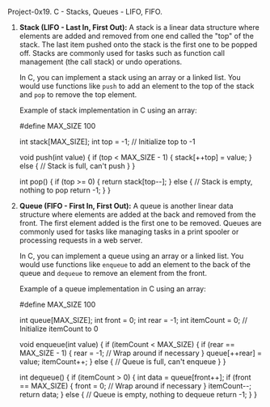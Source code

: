 Project-0x19. C - Stacks, Queues - LIFO, FIFO.

1. **Stack (LIFO - Last In, First Out):** A stack is a linear data structure where elements are added and removed from one end called the "top" of the stack. The last item pushed onto the stack is the first one to be popped off. Stacks are commonly used for tasks such as function call management (the call stack) or undo operations.

   In C, you can implement a stack using an array or a linked list. You would use functions like `push` to add an element to the top of the stack and `pop` to remove the top element.

   Example of stack implementation in C using an array:
   
   #define MAX_SIZE 100

   int stack[MAX_SIZE];
   int top = -1; // Initialize top to -1

   void push(int value) {
       if (top < MAX_SIZE - 1) {
           stack[++top] = value;
       } else {
           // Stack is full, can't push
       }
   }

   int pop() {
       if (top >= 0) {
           return stack[top--];
       } else {
           // Stack is empty, nothing to pop
           return -1;
       }
   }
   

2. **Queue (FIFO - First In, First Out):** A queue is another linear data structure where elements are added at the back and removed from the front. The first element added is the first one to be removed. Queues are commonly used for tasks like managing tasks in a print spooler or processing requests in a web server.

   In C, you can implement a queue using an array or a linked list. You would use functions like `enqueue` to add an element to the back of the queue and `dequeue` to remove an element from the front.

   Example of a queue implementation in C using an array:
   
   #define MAX_SIZE 100

   int queue[MAX_SIZE];
   int front = 0;
   int rear = -1;
   int itemCount = 0; // Initialize itemCount to 0

   void enqueue(int value) {
       if (itemCount < MAX_SIZE) {
           if (rear == MAX_SIZE - 1) {
               rear = -1; // Wrap around if necessary
           }
           queue[++rear] = value;
           itemCount++;
       } else {
           // Queue is full, can't enqueue
       }
   }

   int dequeue() {
       if (itemCount > 0) {
           int data = queue[front++];
           if (front == MAX_SIZE) {
               front = 0; // Wrap around if necessary
           }
           itemCount--;
           return data;
       } else {
           // Queue is empty, nothing to dequeue
           return -1;
       }
   }
   

